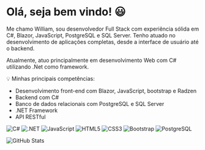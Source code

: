 # Olá, seja bem vindo! 😃

Me chamo William, sou desenvolvedor Full Stack com experiência sólida em C#, Blazor, JavaScript, PostgreSQL e SQL Server. Tenho atuado no desenvolvimento de aplicações completas, desde a interface de usuário até o backend.

Atualmente, atuo principalmente em desenvolvimento Web com C# utilizando .Net como framework.

💡 Minhas principais competências:

- Desenvolvimento front-end com Blazor, JavaScript, bootstrap e Radzen
- Backend com C#
- Banco de dados relacionais com PostgreSQL e SQL Server
- .NET Framework
- API RESTful

![C#](https://img.shields.io/badge/C%23-239120?style=for-the-badge&logo=c-sharp&logoColor=white)
![.NET](https://img.shields.io/badge/.NET-5C2D91?style=for-the-badge&logo=.net&logoColor=white)
![JavaScript](https://img.shields.io/badge/JavaScript-F7DF1E?style=for-the-badge&logo=javascript&logoColor=black)
![HTML5](https://img.shields.io/badge/HTML5-E34F26?style=for-the-badge&logo=html5&logoColor=white)
![CSS3](https://img.shields.io/badge/CSS3-1572B6?style=for-the-badge&logo=css3&logoColor=white)
![Bootstrap](https://img.shields.io/badge/Bootstrap-563D7C?style=for-the-badge&logo=bootstrap&logoColor=white)
![PostgreSQL](https://img.shields.io/badge/PostgreSQL-316192?style=for-the-badge&logo=postgresql&logoColor=white)

![GitHub Stats](https://github-readme-stats-git-master-williams-projects-93716cd7.vercel.app/api/top-langs/?username=Willg-hub&layout=compact)



